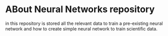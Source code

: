 # ABout Neural Networks repository

in this repository is stored all the relevant data to train a pre-existing neural network and how to create simple neural network to train scientific data. 
